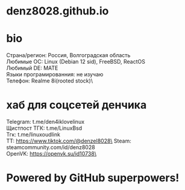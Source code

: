 # denz8028.github.io

# bio
 Страна/регион: Россия, Волгоградская область\
 Любимые ОС: Linux (Debian 12 sid), FreeBSD, ReactOS\
 Любимый DE: MATE\
 Языки програмированния: не изучаю\
 Телефон: Realme 8i(rooted stock)\

# хаб для соцсетей денчика 
Telegram: t.me/den4iklovelinux\
Щистпост ТГК: t.me/LinuxBsd\
Тгк: t.me/linuxoudlink\
ТТ: https://www.tiktok.com/@denzel8028\
Steam: steamcommunity.com/id/denz8028\
OpenVK: https://openvk.su/id10738\

# Powered by GitHub superpowers!
